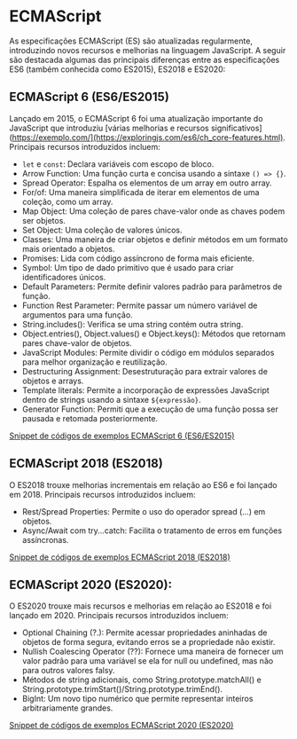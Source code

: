# ECMAScript
As especificações ECMAScript (ES) são atualizadas regularmente, introduzindo novos recursos e melhorias na linguagem JavaScript. A seguir são destacada algumas das principais diferenças entre as especificações ES6 (também conhecida como ES2015), ES2018 e ES2020:

## ECMAScript 6 (ES6/ES2015)
Lançado em 2015, o ECMAScript 6 foi uma atualização importante do JavaScript que introduziu [várias melhorias e recursos significativos](https://exemplo.com/](https://exploringjs.com/es6/ch_core-features.html).
Principais recursos introduzidos incluem:
- `let` e `const`: Declara variáveis com escopo de bloco.
- Arrow Function: Uma função curta e concisa usando a sintaxe `() => {}`.
- Spread Operator: Espalha os elementos de um array em outro array.
- For/of: Uma maneira simplificada de iterar em elementos de uma coleção, como um array.
- Map Object: Uma coleção de pares chave-valor onde as chaves podem ser objetos.
- Set Object: Uma coleção de valores únicos.
- Classes: Uma maneira de criar objetos e definir métodos em um formato mais orientado a objetos.
- Promises: Lida com código assíncrono de forma mais eficiente.
- Symbol: Um tipo de dado primitivo que é usado para criar identificadores únicos.
- Default Parameters: Permite definir valores padrão para parâmetros de função.
- Function Rest Parameter: Permite passar um número variável de argumentos para uma função.
- String.includes(): Verifica se uma string contém outra string.
- Object.entries(), Object.values() e Object.keys(): Métodos que retornam pares chave-valor de objetos.
- JavaScript Modules: Permite dividir o código em módulos separados para melhor organização e reutilização.
- Destructuring Assignment: Desestruturação para extrair valores de objetos e arrays.
- Template literals: Permite a incorporação de expressões JavaScript dentro de strings usando a sintaxe `${expressão}`.
- Generator Function: Permiti que a execução de uma função possa ser pausada e retomada posteriormente.

[Snippet de códigos de exemplos ECMAScript 6 (ES6/ES2015)](es6.md)

## ECMAScript 2018 (ES2018)
O ES2018 trouxe melhorias incrementais em relação ao ES6 e foi lançado em 2018.
Principais recursos introduzidos incluem:
- Rest/Spread Properties: Permite o uso do operador spread (...) em objetos.
- Async/Await com try...catch: Facilita o tratamento de erros em funções assíncronas.

[Snippet de códigos de exemplos ECMAScript 2018 (ES2018)](es2018.md)

## ECMAScript 2020 (ES2020):
O ES2020 trouxe mais recursos e melhorias em relação ao ES2018 e foi lançado em 2020.
Principais recursos introduzidos incluem:
- Optional Chaining (?.): Permite acessar propriedades aninhadas de objetos de forma segura, evitando erros se a propriedade não existir.
- Nullish Coalescing Operator (??): Fornece uma maneira de fornecer um valor padrão para uma variável se ela for null ou undefined, mas não para outros valores falsy.
- Métodos de string adicionais, como String.prototype.matchAll() e String.prototype.trimStart()/String.prototype.trimEnd().
- BigInt: Um novo tipo numérico que permite representar inteiros arbitrariamente grandes.

[Snippet de códigos de exemplos ECMAScript 2020 (ES2020)](es2020.md)

